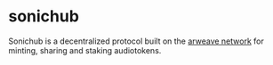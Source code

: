 # sonichub

Sonichub is a decentralized protocol built on the [arweave network](https://www.arweave.org/) for minting, sharing and staking audiotokens.

